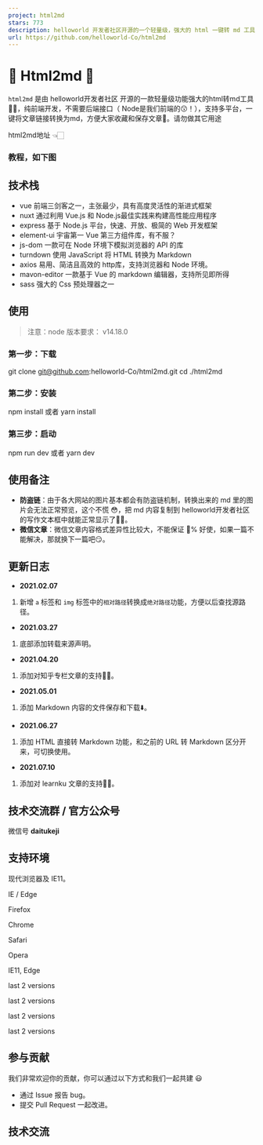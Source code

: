 ```yaml
---
project: html2md
stars: 773
description: helloworld 开发者社区开源的一个轻量级，强大的 html 一键转 md 工具，支持多平台文章一键转换，并保存下载到本地。
url: https://github.com/helloworld-Co/html2md
---
```


🎉 Html2md 🥳
=============

`html2md` 是由 helloworld开发者社区 开源的一款轻量级功能强大的html转md工具💪🏻，纯前端开发，不需要后端接口（ Node是我们前端的😗！），支持多平台，一键将文章链接转换为md，方便大家收藏和保存文章🤪。请勿做其它用途

html2md地址 👈🏻

### 教程，如下图

  

技术栈
---

-   vue 前端三剑客之一，主张最少，具有高度灵活性的渐进式框架
-   nuxt 通过利用 Vue.js 和 Node.js最佳实践来构建高性能应用程序
-   express 基于 Node.js 平台，快速、开放、极简的 Web 开发框架
-   element-ui 宇宙第一 Vue 第三方组件库，有不服？
-   js-dom 一款可在 Node 环境下模拟浏览器的 API 的库
-   turndown 使用 JavaScript 将 HTML 转换为 Markdown
-   axios 易用、简洁且高效的 http库，支持浏览器和 Node 环境。
-   mavon-editor 一款基于 Vue 的 markdown 编辑器，支持所见即所得
-   sass 强大的 Css 预处理器之一

使用
--

> 注意：node 版本要求： v14.18.0

### 第一步：下载

git clone git@github.com:helloworld-Co/html2md.git
cd ./html2md

### 第二步：安装

npm install
或者
yarn install

### 第三步：启动

npm run dev
或者
yarn dev

使用备注
----

-   **防盗链**：由于各大网站的图片基本都会有防盗链机制，转换出来的 md 里的图片会无法正常预览，这个不慌 😳，把 md 内容复制到 helloworld开发者社区 的写作文本框中就能正常显示了👌🏻。
-   **微信文章**：微信文章内容格式差异性比较大，不能保证 💯% 好使，如果一篇不能解决，那就换下一篇吧😏。

更新日志
----

-   **2021.02.07**

1.  新增 `a` 标签和 `img` 标签中的`相对路径`转换成`绝对路径`功能，方便以后查找源路径。

-   **2021.03.27**

1.  底部添加转载来源声明。

-   **2021.04.20**

1.  添加对知乎专栏文章的支持👌🏻。

-   **2021.05.01**

1.  添加 Markdown 内容的文件保存和下载⬇️。

-   **2021.06.27**

1.  添加 HTML 直接转 Markdown 功能，和之前的 URL 转 Markdown 区分开来，可切换使用。

-   **2021.07.10**

1.  添加对 learnku 文章的支持👌🏻。

技术交流群 / 官方公众号
-------------

微信号 **daitukeji**  

支持环境
----

现代浏览器及 IE11。

  
IE / Edge

  
Firefox

  
Chrome

  
Safari

  
Opera

IE11, Edge

last 2 versions

last 2 versions

last 2 versions

last 2 versions

参与贡献
----

我们非常欢迎你的贡献，你可以通过以下方式和我们一起共建 😃

-   通过 Issue 报告 bug。
-   提交 Pull Request 一起改进。

技术交流
----
